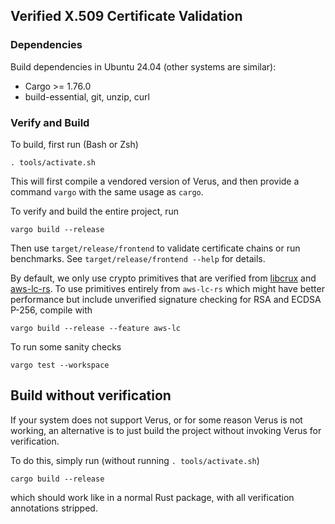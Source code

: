 Verified X.509 Certificate Validation
---

### Dependencies

Build dependencies in Ubuntu 24.04 (other systems are similar):
- Cargo >= 1.76.0
- build-essential, git, unzip, curl

### Verify and Build

To build, first run (Bash or Zsh)
```
. tools/activate.sh
```
This will first compile a vendored version of Verus, and then
provide a command `vargo` with the same usage as `cargo`.

To verify and build the entire project, run
```
vargo build --release
```
Then use `target/release/frontend` to validate certificate chains or run benchmarks.
See `target/release/frontend --help` for details.

By default, we only use crypto primitives that are verified from [libcrux](https://github.com/cryspen/libcrux) and [aws-lc-rs](https://github.com/aws/aws-lc-rs).
To use primitives entirely from `aws-lc-rs` which might have better performance but include unverified signature checking for RSA and ECDSA P-256,
compile with
```
vargo build --release --feature aws-lc
```

To run some sanity checks
```
vargo test --workspace
```

## Build without verification

If your system does not support Verus, or for some reason Verus is not working,
an alternative is to just build the project without invoking Verus for verification.

To do this, simply run (without running `. tools/activate.sh`)
```
cargo build --release
```
which should work like in a normal Rust package, with all verification annotations stripped.
